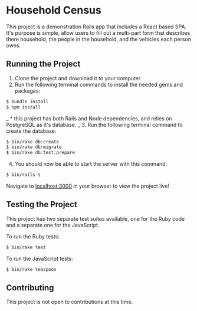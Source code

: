 # Household Census

This project is a demonstration Rails app that includes a React based SPA. It's purpose is simple, allow users to fill out a multi-part form that describes there household, the people in the household, and the vehicles each person owns.

## Running the Project

1. Clone the project and download it to your computer.
2. Run the following terminal commands to install the needed gems and packages:
```bash
$ bundle install
$ npm install
```
_ * this project has both Rails and Node dependencies, and relies on PostgreSQL as it's database. _
3. Run the following terminal command to create the database:
```bash
$ bin/rake db:create
$ bin/rake db:migrate
$ bin/rake db:test:prepare
```
4. You should now be able to start the server with this command:
```bash
$ bin/rails s
```
Navigate to [localhost:3000](localhost:3000) in your browser to view the project live!

## Testing the Project

This project has two separate test suites available, one for the Ruby code and a separate one for the JavaScript.

To run the Ruby tests:
```bash
$ bin/rake test
```

To run the JavaScript tests:
```bash
$ bin/rake teaspoon
```

## Contributing

This project is not open to contributions at this time.
